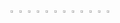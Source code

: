 <img align='center' src='https://media.discordapp.net/attachments/860961953831845958/946957955318825000/star.gif' width='2%'>  
<img align='center' src='https://media.discordapp.net/attachments/860961953831845958/946957955318825000/star.gif' width='2%'>  
<img align='center' src='https://media.discordapp.net/attachments/860961953831845958/946957955318825000/star.gif' width='2%'>  
<img align='center' src='https://media.discordapp.net/attachments/860961953831845958/946957955318825000/star.gif' width='2%'>  
<img align='center' src='https://media.discordapp.net/attachments/860961953831845958/946957955318825000/star.gif' width='2%'>  
<img align='center' src='https://media.discordapp.net/attachments/860961953831845958/946957955318825000/star.gif' width='2%'>  
<img align='center' src='https://media.discordapp.net/attachments/860961953831845958/946957955318825000/star.gif' width='2%'>  
<img align='center' src='https://media.discordapp.net/attachments/860961953831845958/946957955318825000/star.gif' width='2%'>  
<img align='center' src='https://media.discordapp.net/attachments/860961953831845958/946957955318825000/star.gif' width='2%'>  
<img align='center' src='https://media.discordapp.net/attachments/860961953831845958/946957955318825000/star.gif' width='2%'>  
<img align='center' src='https://media.discordapp.net/attachments/860961953831845958/946957955318825000/star.gif' width='2%'>  
<img align='center' src='https://media.discordapp.net/attachments/860961953831845958/946957955318825000/star.gif' width='2%'>  
